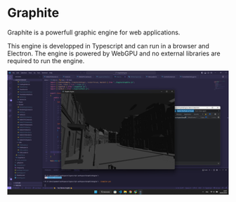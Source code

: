 # Graphite
Graphite is a powerfull graphic engine for web applications.

This engine is developped in Typescript and can run in a browser and Electron. The engine is powered by WebGPU and no external libraries are required to run the engine.

![alt text](Demo.png)
